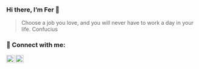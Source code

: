 ### Hi there, I’m Fer 👋

>Choose a job you love, and you will never have to work a day in your life. Confucius

### 🤝 Connect with me:

<a href="https://es.linkedin.com/in/fernandoramirezclager/en"><img align="left" src="https://raw.githubusercontent.com/yushi1007/yushi1007/main/images/linkedin.svg" alt="Fernando Ramírez Clager | LinkedIn" width="21px"/></a>

<a href="https://www.instagram.com/ferclager/"><img align="left" src="https://raw.githubusercontent.com/yushi1007/yushi1007/main/images/instagram.svg" alt="Fernando Ramírez Clager | Instagram" width="21px"/></a>
</br>

<!--
**fernando-ramirez-clager/fernando-ramirez-clager** is a ✨ _special_ ✨ repository because its `README.md` (this file) appears on your GitHub profile.

Here are some ideas to get you started:

- 🔭 I’m currently working on ...
- 🌱 I’m currently learning ...
- 👯 I’m looking to collaborate on ...
- 🤔 I’m looking for help with ...
- 💬 Ask me about ...
- 📫 How to reach me: ...
- 😄 Pronouns: ...
- ⚡ Fun fact: ...
-->
